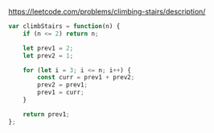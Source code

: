 https://leetcode.com/problems/climbing-stairs/description/

```js
var climbStairs = function(n) {
    if (n <= 2) return n;

    let prev1 = 2;
    let prev2 = 1;

    for (let i = 3; i <= n; i++) {
        const curr = prev1 + prev2;
        prev2 = prev1;
        prev1 = curr;
    }

    return prev1;
};
```